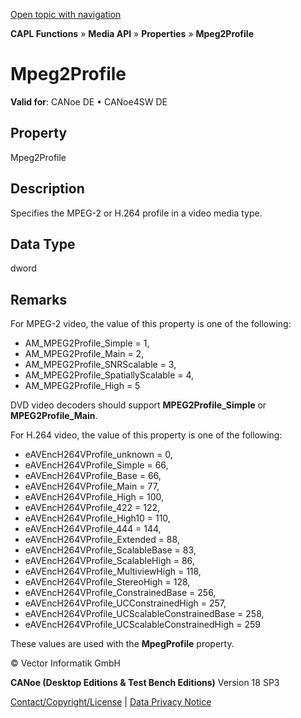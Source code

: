 [Open topic with navigation](../../../../../CANoeDEFamily.htm#Topics/CAPLFunctions/Media/Properties/CAPLfunctionMpeg2Profile.md)

**CAPL Functions** » **Media API** » **Properties** » **Mpeg2Profile**

# Mpeg2Profile

**Valid for**: CANoe DE • CANoe4SW DE

## Property

Mpeg2Profile

## Description

Specifies the MPEG-2 or H.264 profile in a video media type.

## Data Type

dword

## Remarks

For MPEG-2 video, the value of this property is one of the following:

- AM_MPEG2Profile_Simple = 1,
- AM_MPEG2Profile_Main = 2,
- AM_MPEG2Profile_SNRScalable = 3,
- AM_MPEG2Profile_SpatiallyScalable = 4,
- AM_MPEG2Profile_High = 5

DVD video decoders should support **MPEG2Profile_Simple** or **MPEG2Profile_Main**.

For H.264 video, the value of this property is one of the following:

- eAVEncH264VProfile_unknown = 0,
- eAVEncH264VProfile_Simple = 66,
- eAVEncH264VProfile_Base = 66,
- eAVEncH264VProfile_Main = 77,
- eAVEncH264VProfile_High = 100,
- eAVEncH264VProfile_422 = 122,
- eAVEncH264VProfile_High10 = 110,
- eAVEncH264VProfile_444 = 144,
- eAVEncH264VProfile_Extended = 88,
- eAVEncH264VProfile_ScalableBase = 83,
- eAVEncH264VProfile_ScalableHigh = 86,
- eAVEncH264VProfile_MultiviewHigh = 118,
- eAVEncH264VProfile_StereoHigh = 128,
- eAVEncH264VProfile_ConstrainedBase = 256,
- eAVEncH264VProfile_UCConstrainedHigh = 257,
- eAVEncH264VProfile_UCScalableConstrainedBase = 258,
- eAVEncH264VProfile_UCScalableConstrainedHigh = 259

These values are used with the **MpegProfile** property.

© Vector Informatik GmbH

**CANoe (Desktop Editions & Test Bench Editions)** Version 18 SP3

[Contact/Copyright/License](../../../Shared/ContactCopyrightLicense.md) | [Data Privacy Notice](https://www.vector.com/int/en/company/get-info/privacy-policy/)
